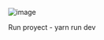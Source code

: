 ![image](https://github.com/michelcub/check-out-interactive/assets/49735520/51994f29-de13-42be-8d88-3bf542de248a)

Run proyect - yarn run dev
